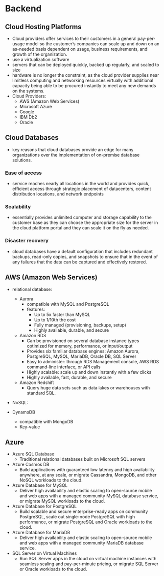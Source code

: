 # Backend

## Cloud Hosting Platforms
- Cloud providers offer services to their customers in a general pay-per-usage model so the customer’s companies can scale up and down on an as-needed basis dependent on usage, business requirements, and growth of the organization. 
- use a virtualization software
- servers that can be deployed quickly, backed up regularly, and scaled to size
- hardware is no longer the constraint, as the cloud provider supplies near limitless computing and networking resources virtually with additional capacity being able to be procured instantly to meet any new demands on the systems.
- Cloud Providers:
  - AWS (Amazon Web Services)
  - Microsoft Azure 
  - Google 
  - IBM Db2
  - Oracle

## Cloud Databases
- key reasons that cloud databases provide an edge for many organizations over the implementation of on-premise database solutions.
### Ease of access
- service reaches nearly all locations in the world and provides quick, efficient access through strategic placement of datacenters, content distribution locations, and network endpoints
### Scalability
- essentially provides unlimited computer and storage capability to the customer base as they can choose the appropriate size for the server in the cloud platform portal and they can scale it on the fly as needed.
### Disaster recovery
- cloud databases have a default configuration that includes redundant backups, read-only copies, and snapshots to ensure that in the event of any failures that the data can be captured and effectively restored.

## AWS (Amazon Web Services)
- relational database:
  - Aurora
    - compatible with MySQL and PostgreSQL
    - features:
      - Up to 5x faster than MySQL
      - Up to 1/10th the cost
      - Fully managed (provisioning, backups, setup)
      - Highly available, durable, and secure
  - Amazon RDS
    - Can be provisioned on several database instance types optimized for memory, performance, or input/output
    - Provides six familiar database engines: Amazon Aurora, PostgreSQL, MySQL, MariaDB, Oracle DB, SQL Server
    - Easy to administer: through RDS Management console, AWS RDS command-line interface, or API calls
    - Highly scalable: scale up and down instantly with a few clicks
    - Highly available, fast, durable, and secure
  - Amazon Redshift
    - Query huge data sets such as data lakes or warehouses with standard SQL.

-  NoSQL:
  - DynamoDB
    - compatible with MongoDB
    - Key-value
  
## Azure
- Azure SQL Database
  - Traditional relational databases built on Microsoft SQL servers
- Azure Cosmos DB
  - Build applications with guaranteed low latency and high availability anywhere, at any scale, or migrate Cassandra, MongoDB, and other NoSQL workloads to the cloud.
- Azure Database for MySQL
  - Deliver high availability and elastic scaling to open-source mobile and web apps with a managed community MySQL database service, or migrate MySQL workloads to the cloud.
- Azure Database for PostgreSQL
  - Build scalable and secure enterprise-ready apps on community PostgreSQL, scale out single-node PostgreSQL with high performance, or migrate PostgreSQL and Oracle workloads to the cloud.
- Azure Database for MariaDB
  - Deliver high availability and elastic scaling to open-source mobile and web apps with a managed community MariaDB database service.
- SQL Server on Virtual Machines
  - Run SQL Server apps in the cloud on virtual machine instances with seamless scaling and pay-per-minute pricing, or migrate SQL Server or Oracle workloads to the cloud.
